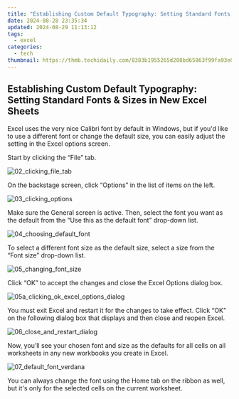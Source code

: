```yaml
---
title: "Establishing Custom Default Typography: Setting Standard Fonts & Sizes in New Excel Sheets"
date: 2024-08-28 23:35:34
updated: 2024-08-29 11:13:12
tags:
  - excel
categories:
  - tech
thumbnail: https://thmb.techidaily.com/8383b1955265d208bd65863f99fa93e0506dbf01fc1cf31d37490fb679a3c33d.png
---
```


## Establishing Custom Default Typography: Setting Standard Fonts & Sizes in New Excel Sheets

Excel uses the very nice Calibri font by default in Windows, but if you'd like to use a different font or change the default size, you can easily adjust the setting in the Excel options screen.

 Start by clicking the “File” tab.

![02_clicking_file_tab](https://static1.howtogeekimages.com/wordpress/wp-content/uploads/2016/10/02_clicking_file_tab-1.png) 

 On the backstage screen, click “Options” in the list of items on the left.

![03_clicking_options](https://static1.howtogeekimages.com/wordpress/wp-content/uploads/2016/10/03_clicking_options-1.png) 

 Make sure the General screen is active. Then, select the font you want as the default from the “Use this as the default font” drop-down list.

![04_choosing_default_font](https://static1.howtogeekimages.com/wordpress/wp-content/uploads/2016/10/04_choosing_default_font.png) 

 To select a different font size as the default size, select a size from the “Font size” drop-down list.

![05_changing_font_size](https://static1.howtogeekimages.com/wordpress/wp-content/uploads/2016/10/05_changing_font_size.png) 

 Click “OK” to accept the changes and close the Excel Options dialog box.

![05a_clicking_ok_excel_options_dialog](https://static1.howtogeekimages.com/wordpress/wp-content/uploads/2016/10/05a_clicking_ok_excel_options_dialog.png) 

 You must exit Excel and restart it for the changes to take effect. Click “OK” on the following dialog box that displays and then close and reopen Excel.

![06_close_and_restart_dialog](https://static1.howtogeekimages.com/wordpress/wp-content/uploads/2016/10/06_close_and_restart_dialog.png) 

 Now, you’ll see your chosen font and size as the defaults for all cells on all worksheets in any new workbooks you create in Excel.

![07_default_font_verdana](https://static1.howtogeekimages.com/wordpress/wp-content/uploads/2016/10/07_default_font_verdana.png) 

 You can always change the font using the Home tab on the ribbon as well, but it's only for the selected cells on the current worksheet.

<ins class="adsbygoogle"
     style="display:block"
     data-ad-format="autorelaxed"
     data-ad-client="ca-pub-7571918770474297"
     data-ad-slot="1223367746"></ins>



<ins class="adsbygoogle"
     style="display:block"
     data-ad-client="ca-pub-7571918770474297"
     data-ad-slot="8358498916"
     data-ad-format="auto"
     data-full-width-responsive="true"></ins>
